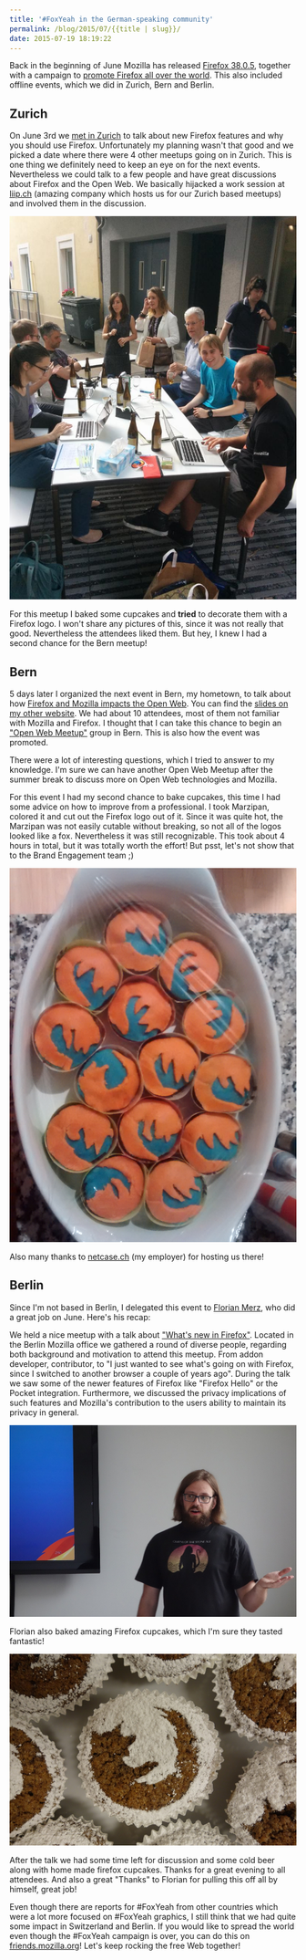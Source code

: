 ```yaml
---
title: '#FoxYeah in the German-speaking community'
permalink: /blog/2015/07/{{title | slug}}/
date: 2015-07-19 18:19:22
---
```


Back in the beginning of June Mozilla has released [Firefox 38.0.5](https://www.mozilla.org/en-US/firefox/38.0.5/releasenotes/), together with a campaign to [promote Firefox all over the world](https://foxyeah.mozilla.org/). This also included offline events, which we did in Zurich, Bern and Berlin.

<!-- excerpt -->

## Zurich

On June 3rd we [met in Zurich](https://mozilla.github.io/reps-archive/e/why-should-you-use-firefox/) to talk about new Firefox features and why you should use Firefox. Unfortunately my planning wasn't that good and we picked a date where there were 4 other meetups going on in Zurich. This is one thing we definitely need to keep an eye on for the next events. Nevertheless we could talk to a few people and have great discussions about Firefox and the Open Web. We basically hijacked a work session at [liip.ch](https://www.liip.ch) (amazing company which hosts us for our Zurich based meetups) and involved them in the discussion.

[![CGl8b8cXIAA6ilS.jpg_large](/images/2015/07/CGl8b8cXIAA6ilS.jpg_large.jpg)](/images/2015/07/CGl8b8cXIAA6ilS.jpg_large.jpg)

For this meetup I baked some cupcakes and **tried** to decorate them with a Firefox logo. I won't share any pictures of this, since it was not really that good. Nevertheless the attendees liked them. But hey, I knew I had a second chance for the Bern meetup!

## Bern

5 days later I organized the next event in Bern, my hometown, to talk about how [Firefox and Mozilla impacts the Open Web](https://mozilla.github.io/reps-archive/e/mozilla-bern-how-firefox-benefits-the-open-web/). You can find the [slides on my other website](http://mkohler.dev/presentations/mozillaCH-how-mozilla-protect-web/index.html#1). We had about 10 attendees, most of them not familiar with Mozilla and Firefox. I thought that I can take this chance to begin an ["Open Web Meetup"](http://www.meetup.com/Bern-Open-Web-Meetup/) group in Bern. This is also how the event was promoted.

There were a lot of interesting questions, which I tried to answer to my knowledge. I'm sure we can have another Open Web Meetup after the summer break to discuss more on Open Web technologies and Mozilla.

For this event I had my second chance to bake cupcakes, this time I had some advice on how to improve from a professional. I took Marzipan, colored it and cut out the Firefox logo out of it. Since it was quite hot, the Marzipan was not easily cutable without breaking, so not all of the logos looked like a fox. Nevertheless it was still recognizable. This took about 4 hours in total, but it was totally worth the effort! But psst, let's not show that to the Brand Engagement team ;)

[![CHDl2EWUQAAa-Qv](/images/2015/07/CHDl2EWUQAAa-Qv.png)](/images/2015/07/CHDl2EWUQAAa-Qv.png)

Also many thanks to [netcase.ch](http://www.netcase.ch/) (my employer) for hosting us there!

## Berlin

Since I'm not based in Berlin, I delegated this event to [Florian Merz](https://mozillians.org/en-US/u/fiji/), who did a great job on June. Here's his recap:

We held a nice meetup with a talk about ["What's new in Firefox"](https://mozilla.github.io/reps-archive/e/whats-new-in-firefox/). Located in the Berlin Mozilla office we gathered a round of diverse people, regarding both background and motivation to attend this meetup. From addon developer, contributor, to "I just wanted to see what's going on with Firefox, since I switched to another browser a couple of years ago". During the talk we saw some of the newer features of Firefox like "Firefox Hello" or the Pocket integration. Furthermore, we discussed the privacy implications of such features and Mozilla's contribution to the users ability to maintain its privacy in general.

[![talk](/images/2015/07/talk.jpg)](/images/2015/07/talk.jpg)

Florian also baked amazing Firefox cupcakes, which I'm sure they tasted fantastic!

[![cupcake](/images/2015/07/cupcake.jpg)](/images/2015/07/cupcake.jpg)

After the talk we had some time left for discussion and some cold beer along with home made firefox cupcakes. Thanks for a great evening to all attendees. And also a great "Thanks" to Florian for pulling this off all by himself, great job!

Even though there are reports for #FoxYeah from other countries which were a lot more focused on #FoxYeah graphics, I still think that we had quite some impact in Switzerland and Berlin. If you would like to spread the world even though the #FoxYeah campaign is over, you can do this on [friends.mozilla.org](http://friends.mozilla.org)! Let's keep rocking the free Web together!
